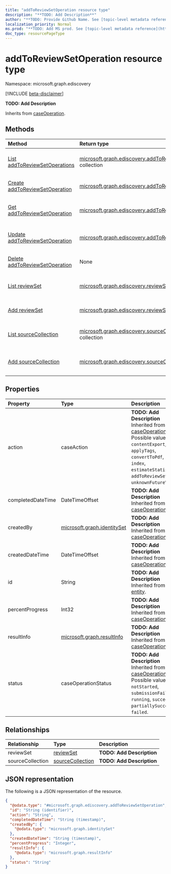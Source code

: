 ```yaml
---
title: "addToReviewSetOperation resource type"
description: "**TODO: Add Description**"
author: "**TODO: Provide Github Name. See [topic-level metadata reference](https://msgo.azurewebsites.net/add/document/guidelines/metadata.html#topic-level-metadata)**"
localization_priority: Normal
ms.prod: "**TODO: Add MS prod. See [topic-level metadata reference](https://msgo.azurewebsites.net/add/document/guidelines/metadata.html#topic-level-metadata)**"
doc_type: resourcePageType
---
```


# addToReviewSetOperation resource type

Namespace: microsoft.graph.ediscovery

[!INCLUDE [beta-disclaimer](../../includes/beta-disclaimer.md)]

**TODO: Add Description**


Inherits from [caseOperation](../resources/ediscovery-caseoperation.md).

## Methods
|Method|Return type|Description|
|:---|:---|:---|
|[List addToReviewSetOperations](../api/ediscovery-addtoreviewsetoperation-list.md)|[microsoft.graph.ediscovery.addToReviewSetOperation](../resources/ediscovery-addtoreviewsetoperation.md) collection|Get a list of the [addToReviewSetOperation](../resources/ediscovery-addtoreviewsetoperation.md) objects and their properties.|
|[Create addToReviewSetOperation](../api/ediscovery-addtoreviewsetoperation-create.md)|[microsoft.graph.ediscovery.addToReviewSetOperation](../resources/ediscovery-addtoreviewsetoperation.md)|Create a new [addToReviewSetOperation](../resources/ediscovery-addtoreviewsetoperation.md) object.|
|[Get addToReviewSetOperation](../api/ediscovery-addtoreviewsetoperation-get.md)|[microsoft.graph.ediscovery.addToReviewSetOperation](../resources/ediscovery-addtoreviewsetoperation.md)|Read the properties and relationships of an [addToReviewSetOperation](../resources/ediscovery-addtoreviewsetoperation.md) object.|
|[Update addToReviewSetOperation](../api/ediscovery-addtoreviewsetoperation-update.md)|[microsoft.graph.ediscovery.addToReviewSetOperation](../resources/ediscovery-addtoreviewsetoperation.md)|Update the properties of an [addToReviewSetOperation](../resources/ediscovery-addtoreviewsetoperation.md) object.|
|[Delete addToReviewSetOperation](../api/ediscovery-addtoreviewsetoperation-delete.md)|None|Deletes an [addToReviewSetOperation](../resources/ediscovery-addtoreviewsetoperation.md) object.|
|[List reviewSet](../api/ediscovery-addtoreviewsetoperation-list-reviewset.md)|[microsoft.graph.ediscovery.reviewSet](../resources/ediscovery-reviewset.md) collection|Get the reviewSet resources from the reviewSet navigation property.|
|[Add reviewSet](../api/ediscovery-addtoreviewsetoperation-post-reviewset.md)|[microsoft.graph.ediscovery.reviewSet](../resources/ediscovery-reviewset.md)|Add reviewSet by posting to the reviewSet collection.|
|[List sourceCollection](../api/ediscovery-addtoreviewsetoperation-list-sourcecollection.md)|[microsoft.graph.ediscovery.sourceCollection](../resources/ediscovery-sourcecollection.md) collection|Get the sourceCollection resources from the sourceCollection navigation property.|
|[Add sourceCollection](../api/ediscovery-addtoreviewsetoperation-post-sourcecollection.md)|[microsoft.graph.ediscovery.sourceCollection](../resources/ediscovery-sourcecollection.md)|Add sourceCollection by posting to the sourceCollection collection.|

## Properties
|Property|Type|Description|
|:---|:---|:---|
|action|caseAction|**TODO: Add Description** Inherited from [caseOperation](../resources/ediscovery-caseoperation.md). Possible values are: `contentExport`, `applyTags`, `convertToPdf`, `index`, `estimateStatistics`, `addToReviewSet`, `unknownFutureValue`.|
|completedDateTime|DateTimeOffset|**TODO: Add Description** Inherited from [caseOperation](../resources/ediscovery-caseoperation.md).|
|createdBy|[microsoft.graph.identitySet](../resources/ediscovery-identityset.md)|**TODO: Add Description** Inherited from [caseOperation](../resources/ediscovery-caseoperation.md).|
|createdDateTime|DateTimeOffset|**TODO: Add Description** Inherited from [caseOperation](../resources/ediscovery-caseoperation.md).|
|id|String|**TODO: Add Description** Inherited from [entity](../resources/ediscovery-entity.md).|
|percentProgress|Int32|**TODO: Add Description** Inherited from [caseOperation](../resources/ediscovery-caseoperation.md).|
|resultInfo|[microsoft.graph.resultInfo](../resources/ediscovery-resultinfo.md)|**TODO: Add Description** Inherited from [caseOperation](../resources/ediscovery-caseoperation.md).|
|status|caseOperationStatus|**TODO: Add Description** Inherited from [caseOperation](../resources/ediscovery-caseoperation.md). Possible values are: `notStarted`, `submissionFailed`, `running`, `succeeded`, `partiallySucceeded`, `failed`.|

## Relationships
|Relationship|Type|Description|
|:---|:---|:---|
|reviewSet|[reviewSet](../resources/ediscovery-reviewset.md)|**TODO: Add Description**|
|sourceCollection|[sourceCollection](../resources/ediscovery-sourcecollection.md)|**TODO: Add Description**|

## JSON representation
The following is a JSON representation of the resource.
<!-- {
  "blockType": "resource",
  "keyProperty": "id",
  "@odata.type": "microsoft.graph.ediscovery.addToReviewSetOperation",
  "baseType": "microsoft.graph.ediscovery.caseOperation",
  "openType": false
}
-->
``` json
{
  "@odata.type": "#microsoft.graph.ediscovery.addToReviewSetOperation",
  "id": "String (identifier)",
  "action": "String",
  "completedDateTime": "String (timestamp)",
  "createdBy": {
    "@odata.type": "microsoft.graph.identitySet"
  },
  "createdDateTime": "String (timestamp)",
  "percentProgress": "Integer",
  "resultInfo": {
    "@odata.type": "microsoft.graph.resultInfo"
  },
  "status": "String"
}
```

